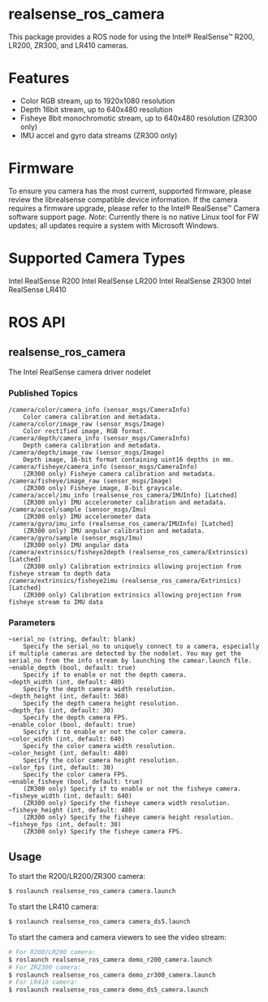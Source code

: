 realsense_ros_camera
=========================================
This package provides a ROS node for using the Intel® RealSense™ R200, LR200, ZR300, and LR410 cameras.

# Features
- Color RGB stream, up to 1920x1080 resolution
- Depth 16bit stream, up to 640x480 resolution
- Fisheye 8bit monochromotic stream, up to 640x480 resolution (ZR300 only)
- IMU accel and gyro data streams (ZR300 only)

# Firmware
To ensure you camera has the most current, supported firmware, please review the librealsense compatible device information. If the camera requires a firmware upgrade, please refer to the Intel® RealSense™ Camera software support page. 
*Note*: Currently there is no native Linux tool for FW updates; all updates require a system with Microsoft Windows.

# Supported Camera Types
Intel RealSense R200
Intel RealSense LR200
Intel RealSense ZR300
Intel RealSense LR410

# ROS API

## realsense_ros_camera 
The Intel RealSense camera driver nodelet

### Published Topics

	/camera/color/camera_info (sensor_msgs/CameraInfo)
		Color camera calibration and metadata.	
	/camera/color/image_raw (sensor_msgs/Image) 
		Color rectified image, RGB format.
	/camera/depth/camera_info (sensor_msgs/CameraInfo)
		Depth camera calibration and metadata.
	/camera/depth/image_raw (sensor_msgs/Image) 
		Depth image, 16-bit format containing uint16 depths in mm.
	/camera/fisheye/camera_info (sensor_msgs/CameraInfo)
		(ZR300 only) Fisheye camera calibration and metadata.
	/camera/fisheye/image_raw (sensor_msgs/Image) 
		(ZR300 only) Fisheye image, 8-bit grayscale.
	/camera/accel/imu_info (realsense_ros_camera/IMUInfo) [Latched] 
		(ZR300 only) IMU accelerometer calibration and metadata.
	/camera/accel/sample (sensor_msgs/Imu) 
		(ZR300 only) IMU accelerometer data
	/camera/gyro/imu_info (realsense_ros_camera/IMUInfo) [Latched] 
		(ZR300 only) IMU angular calibration and metadata.
	/camera/gyro/sample (sensor_msgs/Imu) 
		(ZR300 only) IMU angular data
	/camera/extrinsics/fisheye2depth (realsense_ros_camera/Extrinsics) [Latched] 
		(ZR300 only) Calibration extrinsics allowing projection from fisheye stream to depth data
	/camera/extrinsics/fisheye2imu (realsense_ros_camera/Extrinsics) [Latched]
		(ZR300 only) Calibration extrinsics allowing projection from fisheye stream to IMU data

### Parameters

	~serial_no (string, default: blank)
		Specify the serial_no to uniquely connect to a camera, especially if multiple cameras are detected by the nodelet. You may get the serial_no from the info stream by launching the camear.launch file.
	~enable_depth (bool, default: true) 
		Specify if to enable or not the depth camera.
	~depth_width (int, default: 480)
		Specify the depth camera width resolution.
	~depth_height (int, default: 360)
		Specify the depth camera height resolution.
	~depth_fps (int, default: 30)
		Specify the depth camera FPS.
	~enable_color (bool, default: true)
		Specify if to enable or not the color camera.
	~color_width (int, default: 640)
		Specify the color camera width resolution.
	~color_height (int, default: 480)
		Specify the color camera height resolution.
	~color_fps (int, default: 30)
		Specify the color camera FPS.
	~enable_fisheye (bool, default: true)
		(ZR300 only) Specify if to enable or not the fisheye camera.
	~fisheye_width (int, default: 640)
		(ZR300 only) Specify the fisheye camera width resolution.
	~fisheye_height (int, default: 480)
		(ZR300 only) Specify the fisheye camera height resolution.
	~fisheye_fps (int, default: 30)
		(ZR300 only) Specify the fisheye camera FPS.

## Usage
To start the R200/LR200/ZR300 camera:
```bash
$ roslaunch realsense_ros_camera camera.launch
```

To start the LR410 camera:
```bash
$ roslaunch realsense_ros_camera camera_ds5.launch
```

To start the camera and camera viewers to see the video stream:
 ```bash
# For R200/LR200 camera:
$ roslaunch realsense_ros_camera demo_r200_camera.launch
# For ZRZ300 camera:
$ roslaunch realsense_ros_camera demo_zr300_camera.launch
# For LR410 camera:
$ roslaunch realsense_ros_camera demo_ds5_camera.launch
```
